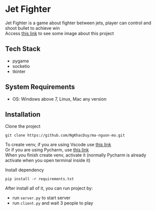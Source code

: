 
# Jet Fighter

Jet Fighter is a game about fighter between jets, player can control and shoot bullet to achieve win\
Access [this link](https://ma-nguon-mo-github-page.vercel.app/) to see some image about this project

## Tech Stack

- pygame
- socketio
- tkinter

## System Requirements

- OS: Windows above 7, Linux, Mac any version

## Installation
Clone the project

```
git clone https://github.com/NgKhacDuy/ma-nguon-mo.git
```

To create venv, if you are using Vscode
use [this link](https://code.visualstudio.com/docs/python/environments)\
Or if you are using Pycharm, use [this link](https://www.jetbrains.com/help/pycharm/creating-virtual-environment.html)\
When you finish create venv, activate it (normally Pycharm is already activate when you open terminal inside it)

Install dependency
```
pip install -r requirements.txt
```

After install all of it, you can run project by:
- run ```server.py``` to start server
- run ```client.py``` and wait 3 people to play

